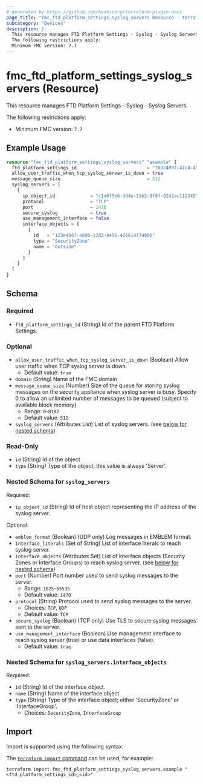 ```yaml
---
# generated by https://github.com/hashicorp/terraform-plugin-docs
page_title: "fmc_ftd_platform_settings_syslog_servers Resource - terraform-provider-fmc"
subcategory: "Devices"
description: |-
  This resource manages FTD Platform Settings - Syslog - Syslog Servers.
  The following restrictions apply:
  Minimum FMC version: 7.7
---
```


# fmc_ftd_platform_settings_syslog_servers (Resource)

This resource manages FTD Platform Settings - Syslog - Syslog Servers.

The following restrictions apply:
  - Minimum FMC version: `7.7`

## Example Usage

```terraform
resource "fmc_ftd_platform_settings_syslog_servers" "example" {
  ftd_platform_settings_id                          = "76d24097-41c4-4558-a4d0-a8c07ac08470"
  allow_user_traffic_when_tcp_syslog_server_is_down = true
  message_queue_size                                = 512
  syslog_servers = [
    {
      ip_object_id             = "c1a0f5b6-3d4e-11b2-9f8f-0242ac112345"
      protocol                 = "TCP"
      port                     = 1470
      secure_syslog            = true
      use_management_interface = false
      interface_objects = [
        {
          id   = "123e4567-e89b-12d3-a456-426614174000"
          type = "SecurityZone"
          name = "Outside"
        }
      ]
    }
  ]
}
```

<!-- schema generated by tfplugindocs -->
## Schema

### Required

- `ftd_platform_settings_id` (String) Id of the parent FTD Platform Settings.

### Optional

- `allow_user_traffic_when_tcp_syslog_server_is_down` (Boolean) Allow user traffic when TCP syslog server is down.
  - Default value: `true`
- `domain` (String) Name of the FMC domain
- `message_queue_size` (Number) Size of the queue for storing syslog messages on the security appliance when syslog server is busy. Specify 0 to allow an unlimited number of messages to be queued (subject to available block memory).
  - Range: `0`-`8192`
  - Default value: `512`
- `syslog_servers` (Attributes List) List of syslog servers. (see [below for nested schema](#nestedatt--syslog_servers))

### Read-Only

- `id` (String) Id of the object
- `type` (String) Type of the object; this value is always 'Server'.

<a id="nestedatt--syslog_servers"></a>
### Nested Schema for `syslog_servers`

Required:

- `ip_object_id` (String) Id of host object representing the IP address of the syslog server.

Optional:

- `emblem_format` (Boolean) (UDP only) Log messages in EMBLEM format.
- `interface_literals` (Set of String) List of interface literals to reach syslog server.
- `interface_objects` (Attributes Set) List of interface objects (Security Zones or Interface Groups) to reach syslog server. (see [below for nested schema](#nestedatt--syslog_servers--interface_objects))
- `port` (Number) Port number used to send syslog messages to the server.
  - Range: `1025`-`65535`
  - Default value: `1470`
- `protocol` (String) Protocol used to send syslog messages to the server.
  - Choices: `TCP`, `UDP`
  - Default value: `TCP`
- `secure_syslog` (Boolean) (TCP only) Use TLS to secure syslog messages sent to the server.
- `use_management_interface` (Boolean) Use management interface to reach syslog server (true) or use data interfaces (false).
  - Default value: `true`

<a id="nestedatt--syslog_servers--interface_objects"></a>
### Nested Schema for `syslog_servers.interface_objects`

Required:

- `id` (String) Id of the interface object.
- `name` (String) Name of the interface object.
- `type` (String) Type of the interface object; either 'SecurityZone' or 'InterfaceGroup'.
  - Choices: `SecurityZone`, `InterfaceGroup`

## Import

Import is supported using the following syntax:

The [`terraform import` command](https://developer.hashicorp.com/terraform/cli/commands/import) can be used, for example:

```shell
terraform import fmc_ftd_platform_settings_syslog_servers.example "<ftd_platform_settings_id>,<id>"
```
